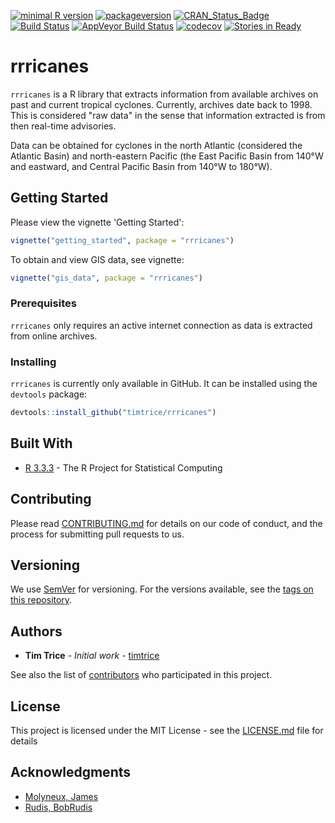 
[![minimal R version](https://img.shields.io/badge/R%3E%3D-3.3.3-6666ff.svg)](https://cran.r-project.org/) [![packageversion](https://img.shields.io/badge/Package%20version-0.2.0-orange.svg?style=flat-square)](commits/issue-47) [![CRAN\_Status\_Badge](http://www.r-pkg.org/badges/version/rrricanes)](https://cran.r-project.org/package=rrricanes) [![Build Status](https://travis-ci.org/timtrice/rrricanes.svg?branch=issue-47)](https://travis-ci.org/timtrice/rrricanes) [![AppVeyor Build Status](https://ci.appveyor.com/api/projects/status/github/timtrice/rrricanes?branch=issue-47&svg=true)](https://ci.appveyor.com/project/timtrice/rrricanes) [![codecov](https://codecov.io/gh/timtrice/rrricanes/branch/issue-47/graph/badge.svg)](https://codecov.io/gh/timtrice/rrricanes) [![Stories in Ready](https://badge.waffle.io/timtrice/rrricanes.png?label=ready&title=Ready)](http://waffle.io/timtrice/rrricanes)

rrricanes
=========

`rrricanes` is a R library that extracts information from available archives on past and current tropical cyclones. Currently, archives date back to 1998. This is considered "raw data" in the sense that information extracted is from then real-time advisories.

Data can be obtained for cyclones in the north Atlantic (considered the Atlantic Basin) and north-eastern Pacific (the East Pacific Basin from 140°W and eastward, and Central Pacific Basin from 140°W to 180°W).

Getting Started
---------------

Please view the vignette 'Getting Started':

``` r
vignette("getting_started", package = "rrricanes")
```

To obtain and view GIS data, see vignette:

``` r
vignette("gis_data", package = "rrricanes")
```

### Prerequisites

`rrricanes` only requires an active internet connection as data is extracted from online archives.

### Installing

`rrricanes` is currently only available in GitHub. It can be installed using the `devtools` package:

``` r
devtools::install_github("timtrice/rrricanes")
```

Built With
----------

-   [R 3.3.3](https://www.r-project.org/) - The R Project for Statistical Computing

Contributing
------------

Please read [CONTRIBUTING.md](https://gist.github.com/timtrice/f2a4c2a020c87669178dad27e73bfce1) for details on our code of conduct, and the process for submitting pull requests to us.

Versioning
----------

We use [SemVer](http://semver.org/) for versioning. For the versions available, see the [tags on this repository](https://github.com/timtrice/rrricanes/tags).

Authors
-------

-   **Tim Trice** - *Initial work* - [timtrice](https://github.com/timtrice)

See also the list of [contributors](https://github.com/timtrice/rrricanes/contributors) who participated in this project.

License
-------

This project is licensed under the MIT License - see the [LICENSE.md](LICENSE.md) file for details

Acknowledgments
---------------

-   [Molyneux, James](https://github.com/jimmylovestea)
-   [Rudis, BobRudis](https://github.com/hrbrmstr)

